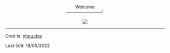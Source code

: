 <div align="center">
  <div>Welcome</div>
  <div>───────────┘</div>
</p>
<img align="center" src="https://thumbs.gfycat.com/BoringOptimisticGoldenmantledgroundsquirrel-size_restricted.gif">
  </a>
</div>
<body>
</p> 

------
</p>
<div>Credits: <a href="https://discord.gg/AMwncqP2">yhou.dev </a></div> 
</p>
<div>Last Edit: 18/05/2022</div>

